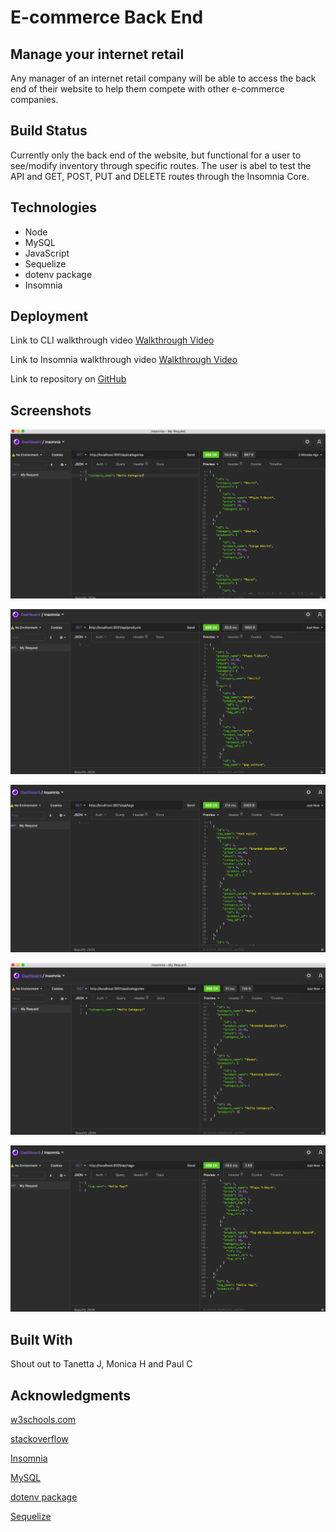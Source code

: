 # E-commerce Back End
## Manage your internet retail

Any manager of an internet retail company will be able to access the back end of their website to help them compete with other e-commerce companies.

## Build Status

Currently only the back end of the website, but functional for a user to see/modify inventory through specific routes. The user is abel to test the API and GET, POST, PUT and DELETE routes through the Insomnia Core.

## Technologies

* Node
* MySQL
* JavaScript
* Sequelize
* dotenv package
* Insomnia


## Deployment

Link to CLI walkthrough video [Walkthrough Video](https://drive.google.com/file/d/1keQP7hfmhsgYQXXmGWEapz26kiLnUOBR/view)

Link to Insomnia walkthrough video [Walkthrough Video](https://drive.google.com/file/d/1iFOpnHeUtsCGWVn49V2hgZR796Khrv00/view)

Link to repository on [GitHub](https://github.com/Rachel-Reidenga/E-commerceBackEnd)

## Screenshots

![InsomniaGET](./Develop/assets/GET%20Category.png)


![InsomniaGET](./Develop/assets/GET%20Products.png)


![InsomniaGET](./Develop/assets/GET%20Tags.png)


![InsomniaPOST](./Develop/assets/POST%20Category.png)


![InsomniaPOST](./Develop/assets/POST%20Tags.png)



## Built With

Shout out to Tanetta J, Monica H and Paul C

## Acknowledgments


[w3schools.com](https://www.w3schools.com/)

[stackoverflow](https://stackoverflow.com/)

[Insomnia](https://support.insomnia.rest/)

[MySQL](https://www.tutorialspoint.com/mysql/mysql-select-database.htm)

[dotenv package](https://www.npmjs.com/package/dotenv)

[Sequelize](https://www.npmjs.com/package/sequelize)